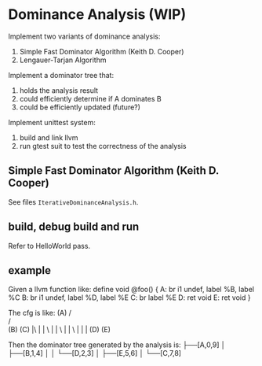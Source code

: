 # Dominance Analysis (WIP)

Implement two variants of dominance analysis:
1. Simple Fast Dominator Algorithm (Keith D. Cooper)
2. Lengauer-Tarjan Algorithm

Implement a dominator tree that:
1. holds the analysis result
2. could efficiently determine if A dominates B
3. could be efficiently updated (future?)

Implement unittest system:
1. build and link llvm
2. run gtest suit to test the correctness of the analysis

## Simple Fast Dominator Algorithm (Keith D. Cooper)
See files `IterativeDominanceAnalysis.h`.


## build, debug build and run
Refer to HelloWorld pass.

## example
Given a llvm function like:
    define void @foo() 
    {
        A:
            br i1 undef, label %B, label %C
        B:
            br i1 undef, label %D, label %E
        C:
            br label %E
        D:
            ret void
        E:
            ret void
    }

The cfg is like:
       (A)
       / \
      /   \
    (B)   (C)
     |\    |
     | \   |
     |  \  |
     |   \ |
     |    \|
    (D)   (E)

Then the dominator tree generated by the analysis is:
    ├──[A,0,9]
    │   ├──[B,1,4]
    │   │   └──[D,2,3]
    │   ├──[E,5,6]
    │   └──[C,7,8]